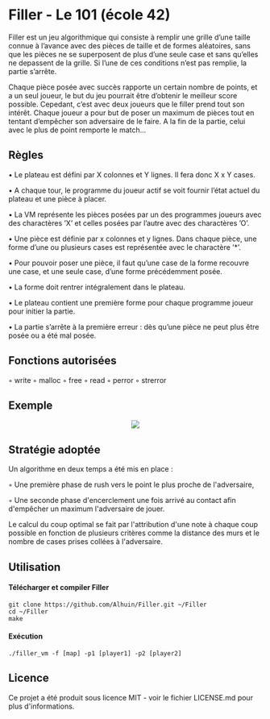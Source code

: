 # Filler - Le 101 (école 42)
Filler est un jeu algorithmique qui consiste à remplir une grille d’une taille connue
à l’avance avec des pièces de taille et de formes aléatoires, sans que les pièces ne se superposent
de plus d’une seule case et sans qu’elles ne depassent de la grille. Si l’une de
ces conditions n’est pas remplie, la partie s’arrête.

Chaque pièce posée avec succès rapporte un certain nombre de points, et a un seul
joueur, le but du jeu pourrait être d’obtenir le meilleur score possible. Cepedant, c’est
avec deux joueurs que le filler prend tout son intérêt. Chaque joueur a pour but de poser
un maximum de pièces tout en tentant d’empêcher son adversaire de le faire. A la fin de
la partie, celui avec le plus de point remporte le match...

## Règles

• Le plateau est défini par X colonnes et Y lignes. Il fera donc X x Y cases.

• A chaque tour, le programme du joueur actif se voit fournir l’état actuel du plateau
et une pièce à placer.

• La VM représente les pièces posées par un des programmes joueurs avec des charactères
’X’ et celles posées par l’autre avec des charactères ’O’.

• Une pièce est définie par x colonnes et y lignes. Dans chaque pièce, une forme
d’une ou plusieurs cases est représentée avec le charactère ’*’.

• Pour pouvoir poser une pièce, il faut qu’une case de la forme recouvre une case,
et une seule case, d’une forme précédemment posée.

• La forme doit rentrer intégralement dans le plateau.

• Le plateau contient une première forme pour chaque programme joueur pour initier
la partie.

• La partie s’arrête à la première erreur : dès qu’une pièce ne peut plus être posée
ou a été mal posée.

## Fonctions autorisées
◦ write
◦ malloc
◦ free
◦ read
◦ perror
◦ strerror

## Exemple
<p align="center">
<img src="https://github.com/mdubus/filler/blob/master/img/mdubus-filler-ecole-42.gif"/>
</p>

## Stratégie adoptée

Un algorithme en deux temps a été mis en place :

◦ Une première phase de rush vers le point le plus proche de l'adversaire,<br/>

◦ Une seconde phase d'encerclement une fois arrivé au contact afin d'empêcher un maximum l'adversaire de jouer.<br/>

Le calcul du coup optimal se fait par l'attribution d'une note à chaque coup possible en fonction de plusieurs critères comme la distance des murs et le nombre de cases prises collées à l'adversaire.

## Utilisation

#### Télécharger et compiler Filler
```
git clone https://github.com/Alhuin/Filler.git ~/Filler
cd ~/Filler
make
```
#### Exécution
```
./filler_vm -f [map] -p1 [player1] -p2 [player2]
```

## Licence
Ce projet a été produit sous licence MIT - voir le fichier LICENSE.md pour plus d'informations.

